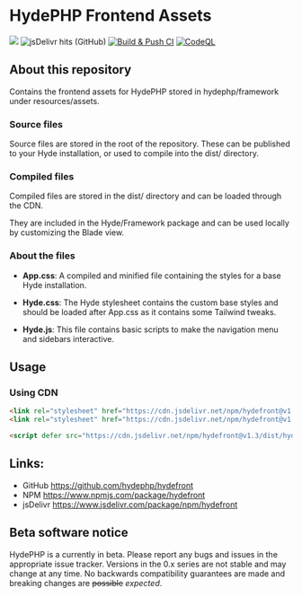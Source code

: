 # HydePHP Frontend Assets
[![](https://data.jsdelivr.com/v1/package/npm/hydefront/badge)](https://www.jsdelivr.com/package/npm/hydefront)
![jsDelivr hits (GitHub)](https://img.shields.io/jsdelivr/gh/hm/hydephp/hydefront)
[![Build & Push CI](https://github.com/hydephp/hydefront/actions/workflows/node.js.yml/badge.svg)](https://github.com/hydephp/hydefront/actions/workflows/node.js.yml)
[![CodeQL](https://github.com/hydephp/hydefront/actions/workflows/codeql.yml/badge.svg)](https://github.com/hydephp/hydefront/actions/workflows/codeql.yml)

## About this repository

Contains the frontend assets for HydePHP stored in hydephp/framework under resources/assets.

### Source files
Source files are stored in the root of the repository. These can be published to your Hyde installation, or used to compile into the dist/ directory.

### Compiled files
Compiled files are stored in the dist/ directory and can be loaded through the CDN.

They are included in the Hyde/Framework package and can be used locally by customizing the Blade view.

### About the files

- **App.css**:
A compiled and minified file containing the styles for a base Hyde installation.

- **Hyde.css**:
The Hyde stylesheet contains the custom base styles and should be loaded after App.css as it contains some Tailwind tweaks.

- **Hyde.js**:
This file contains basic scripts to make the navigation menu and sidebars interactive.

## Usage

### Using CDN
```html
<link rel="stylesheet" href="https://cdn.jsdelivr.net/npm/hydefront@v1.3/dist/app.css">
<link rel="stylesheet" href="https://cdn.jsdelivr.net/npm/hydefront@v1.3/dist/hyde.css">

<script defer src="https://cdn.jsdelivr.net/npm/hydefront@v1.3/dist/hyde.js"></script>
```

## Links:
- GitHub https://github.com/hydephp/hydefront
- NPM https://www.npmjs.com/package/hydefront
- jsDelivr https://www.jsdelivr.com/package/npm/hydefront

## Beta software notice
HydePHP is a currently in beta. Please report any bugs and issues in the appropriate issue tracker. Versions in the 0.x series are not stable and may change at any time. No backwards compatibility guarantees are made and breaking changes are <s>possible</s> <i>expected</i>.
